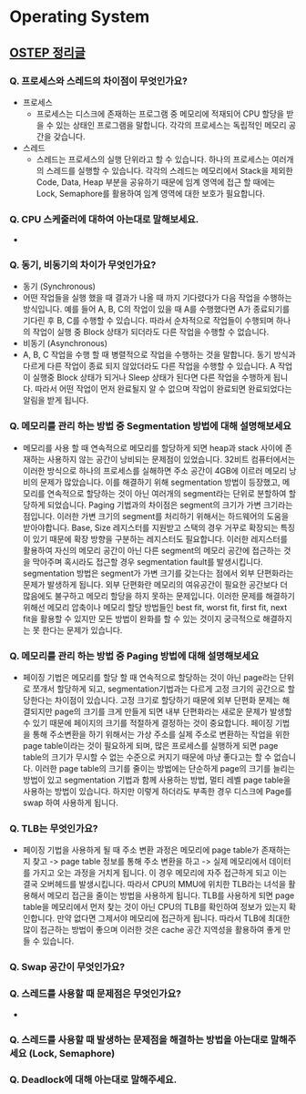 # Operating System
## [OSTEP 정리글](https://github.com/jaicoco/iOS_Study/tree/master/Operating_System)

### Q. 프로세스와 스레드의 차이점이 무엇인가요?
- 프로세스
  - 프로세스는 디스크에 존재하는 프로그램 중 메모리에 적재되어 CPU 할당을 받을 수 있는 상태인 프로그램을 말합니다. 각각의 프로세스는 독립적인 메모리 공간을 갖습니다.
- 스레드
  - 스레드는 프로세스의 실행 단위라고 할 수 있습니다. 하나의 프로세스는 여러개의 스레드를 실행할 수 있습니다. 각각의 스레드는 메모리에서 Stack을 제외한 Code, Data, Heap 부분을 공유하기 때문에 임계 영역에 접근 할 때에는 Lock, Semaphore를 활용하여 임계 영역에 대한 보호가 필요합니다.

### Q. CPU 스케줄러에 대하여 아는대로 말해보세요.
- 
### Q. 동기, 비동기의 차이가 무엇인가요?
-  동기 (Synchronous)
  - 어떤 작업들을 실행 했을 때 결과가 나올 때 까지 기다렸다가 다음 작업을 수행하는 방식입니다. 예를 들어 A, B, C의 작업이 있을 때 A를 수행했다면 A가 종료되기를 기다린 후 B, C를 수행할 수 있습니다. 따라서 순차적으로 작업들이 수행되며 하나의 작업이 실행 중 Block 상태가 되더라도 다른 작업을 수행할 수 없습니다.
-  비동기 (Asynchronous)
  - A, B, C 작업을 수행 할 때 병렬적으로 작업을 수행하는 것을 말합니다. 동기 방식과 다르게 다른 작업이 종료 되지 않았더라도 다른 작업을 수행할 수 있습니다. A 작업이 실행중 Block 상태가 되거나 Sleep 상태가 된다면 다른 작업을 수행하게 됩니다. 따라서 어떤 작업이 먼저 완료될지 알 수 없으며 작업이 완료되면 완료되었다는 알림을 받게 됩니다.  
### Q. 메모리를 관리 하는 방법 중 Segmentation 방법에 대해 설명해보세요
- 메모리를 사용 할 때 연속적으로 메모리를 할당하게 되면 heap과 stack 사이에 존재하는 사용하지 않는 공간이 낭비되는 문제점이 있었습니다. 32비트 컴퓨터에서는 이러한 방식으로 하나의 프로세스를 실해하면 주소 공간이 4GB에 이르러 메모리 낭비의 문제가 많았습니다. 이를 해결하기 위해 segmentation 방법이 등장했고, 메모리를 연속적으로 할당하는 것이 아닌 여러개의 segment라는 단위로 분할하여 할당하게 되었습니다. Paging 기법과의 차이점은 segment의 크기가 가변 크기라는 점입니다. 이러한 가변 크기의 segment를 처리하기 위해서는 하드웨어의 도움을 받아야합니다. Base, Size 레지스터를 지원받고 스택의 경우 거꾸로 확장되는 특징이 있기 때문에 확장 방향을 구분하는 레지스터도 필요합니다. 이러한 레지스터를 활용하여 자신의 메모리 공간이 아닌 다른 segment의 메모리 공간에 접근하는 것을 막아주며 혹시라도 접근할 경우 segmentation fault를 발생시킵니다. segmentation 방법은 segment가 가변 크기를 갖는다는 점에서 외부 단편화라는 문제가 발생하게 됩니다. 외부 단편화란 메모리의 여유공간이 필요한 공간보다 더 많음에도 불구하고 메모리 할당을 하지 못하는 문제입니다. 이러한 문제를 해결하기 위해선 메모리 압축이나 메모리 할당 방법들인 best fit, worst fit, first fit, next fit을 활용할 수 있지만 모든 방법이 완화를 할 수 있는 것이지 궁극적으로 해결하지는 못 한다는 문제가 있습니다.
### Q. 메모리를 관리 하는 방법 중 Paging 방법에 대해 설명해보세요
 - 페이징 기법은 메모리를 할당 할 때 연속적으로 할당하는 것이 아닌 page라는 단위로 쪼개서 할당하게 되고, segmentation기법과는 다르게 고정 크기의 공간으로 할당한다는 차이점이 있습니다. 고정 크기로 할당하기 때문에 외부 단편화 문제는 해결되지만 page의 크기를 크게 만들게 되면 내부 단편화라는 새로운 문제가 발생할 수 있기 때문에 페이지의 크기를 적절하게 결정하는 것이 중요합니다. 페이징 기법을 통해 주소변환을 하기 위해서는 가상 주소를 실제 주소로 변환하는 작업을 위한 page table이라는 것이 필요하게 되며, 많은 프로세스를 실행하게 되면 page table의 크기가 무시할 수 없는 수준으로 커지기 때문에 마냥 좋다고는 할 수 없습니다. 이러한 page table의 크기를 줄이는 방법에는 단순하게 page의 크기를 늘리는 방법이 있고 segmentation 기법과 함께 사용하는 방법, 멀티 레벨 page table을 사용하는 방법이 있습니다. 하지만 이렇게 하더라도 부족한 경우 디스크에 Page를 swap 하여 사용하게 됩니다. 
### Q. TLB는 무엇인가요?
 - 페이징 기법을 사용하게 될 때 주소 변환 과정은 메모리에 page table가 존재하는지 찾고 -> page table 정보를 통해 주소 변환을 하고 -> 실제 메모리에서 데이터를 가지고 오는 과정을 거치게 됩니다. 이 경우 메모리에 자주 접근하게 되고 이는 결국 오버헤드를 발생시킵니다. 따라서 CPU의 MMU에 위치한 TLB라는 녀석을 활용해서 메모리 접근을 줄이는 방법을 사용하게 됩니다. TLB를 사용하게 되면 page table을 메모리에서 먼저 찾는 것이 아닌 CPU의 TLB를 확인하여 정보가 있는지 확인합니다. 만약 없다면 그제서야 메모리에 접근하게 됩니다. 따라서 TLB에 최대한 많이 접근하는 방법이 좋으며 이러한 것은 cache 공간 지역성을 활용하여 좋게 만들 수 있습니다.
### Q. Swap 공간이 무엇인가요?

### Q. 스레드를 사용할 때 문제점은 무엇인가요?
 - 
### Q. 스레드를 사용할 때 발생하는 문제점을 해결하는 방법을 아는대로 말해주세요 (Lock, Semaphore)

### Q. Deadlock에 대해 아는대로 말해주세요.

 
